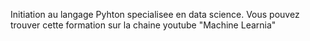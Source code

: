 Initiation au langage Pyhton specialisee en data science.
Vous pouvez trouver cette formation sur la chaine youtube "Machine Learnia"
